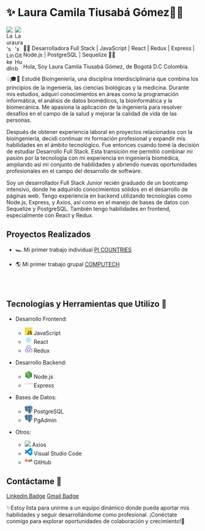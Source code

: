 
#   ✨ Laura Camila Tiusabá Gómez👩‍💻

<a href="https://www.linkedin.com/in/laura-tiusab%C3%A1-g%C3%B3mez-005614268/">
  <img align="left" alt="Laura's LinkedIn" width="22px" src="https://cdn.jsdelivr.net/npm/simple-icons@v3/icons/linkedin.svg" />
</a>
<a href="https://github.com/LauraCamila99">
  <img align="left" alt="Laura's GitHub" width="22px" src="https://cdn.jsdelivr.net/npm/simple-icons@v3/icons/github.svg" />
</a>

<br/>
<br/>

👩‍💻 Desarrolladora Full Stack | JavaScript | React | Redux | Express | Node.js | PostgreSQL | Sequelize 👩‍💼

Hola, Soy Laura Camila Tiusabá Gómez, de Bogotá D.C Colombia.

💡🎓💼 Estudié Bioingeniería, una disciplina interdisciplinaria que combina los principios de la ingeniería, las ciencias biológicas y la medicina. Durante mis estudios, adquirí conocimientos en áreas como la programación informática, el análisis de datos biomédicos, la bioinformática y la biomecánica. Me apasiona la aplicación de la ingeniería para resolver desafíos en el campo de la salud y mejorar la calidad de vida de las personas.

Después de obtener experiencia laboral en proyectos relacionados con la bioingeniería, decidí continuar mi formación profesional y expandir mis habilidades en el ámbito tecnológico. Fue entonces cuando tomé la decisión de estudiar Desarrollo Full Stack. Esta transición me permitió combinar mi pasión por la tecnología con mi experiencia en ingeniería biomédica, ampliando así mi conjunto de habilidades y abriendo nuevas oportunidades profesionales en el campo del desarrollo de software.

Soy un desarrollador Full Stack Junior recién graduado de un bootcamp intensivo, donde he adquirido conocimientos sólidos en el desarrollo de páginas web. Tengo experiencia en backend utilizando tecnologías como Node.js, Express, y Axios, así como en el manejo de bases de datos con Sequelize y PostgreSQL. También tengo habilidades en frontend, especialmente con React y Redux. 

 ## Proyectos Realizados
 
 - 🏎 Mi primer trabajo individual [PI COUNTRIES]((https://github.com/LauraCamila99/Proyecto-Individual-Countries))
 
 - 🌎 Mi primer trabajo grupal [COMPUTECH](https://github.com/LauraCamila99/CompuTech)
  <br>
  
  <br>
  


## Tecnologías y Herramientas que Utilizo 🚀
   
- Desarrollo Frontend:
  - <code><img height="20" src="https://raw.githubusercontent.com/github/explore/80688e429a7d4ef2fca1e82350fe8e3517d3494d/topics/javascript/javascript.png"></code> JavaScript
  - <code><img height="20" src="https://raw.githubusercontent.com/github/explore/80688e429a7d4ef2fca1e82350fe8e3517d3494d/topics/react/react.png"></code> React
  - <code><img height="20" src="https://raw.githubusercontent.com/github/explore/80688e429a7d4ef2fca1e82350fe8e3517d3494d/topics/redux/redux.png"></code> Redux

- Desarrollo Backend:
  - <code><img height="20" src="https://raw.githubusercontent.com/github/explore/80688e429a7d4ef2fca1e82350fe8e3517d3494d/topics/nodejs/nodejs.png"></code> Node.js
  - <code><img height="20" src="https://raw.githubusercontent.com/github/explore/80688e429a7d4ef2fca1e82350fe8e3517d3494d/topics/express/express.png"></code> Express

- Bases de Datos:
  - <code><img height="20" src="https://raw.githubusercontent.com/github/explore/80688e429a7d4ef2fca1e82350fe8e3517d3494d/topics/postgresql/postgresql.png"></code> PostgreSQL
  - <code><img height="20" src="https://raw.githubusercontent.com/github/explore/80688e429a7d4ef2fca1e82350fe8e3517d3494d/topics/postgresql/postgresql.png"></code> PgAdmin

- Otros:
  - <code><img height="20" src="https://raw.githubusercontent.com/github/explore/80688e429a7d4ef2fca1e82350fe8e3517d3494d/topics/axios/axios.png"></code> Axios
  - <code><img height="20" src="https://raw.githubusercontent.com/github/explore/80688e429a7d4ef2fca1e82350fe8e3517d3494d/topics/visual-studio-code/visual-studio-code.png"></code> Visual Studio Code
  - <code><img height="20" src="https://raw.githubusercontent.com/github/explore/80688e429a7d4ef2fca1e82350fe8e3517d3494d/topics/git/git.png"></code> GitHub


## Contáctame 💬
[Linkedin Badge](https://www.linkedin.com/in/laura-tiusab%C3%A1-g%C3%B3mez-005614268/) [Gmail Badge](lautiu9@gmail.com)


✨Estoy lista para unirme a un equipo dinámico donde pueda aportar mis habilidades y seguir desarrollándome como profesional. ¡Conéctate conmigo para explorar oportunidades de colaboración y crecimiento!🌱


